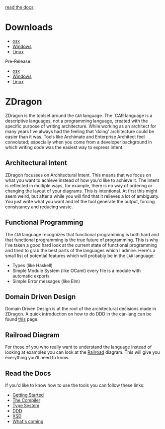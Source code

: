 [read the docs](zdragon.nl)

# Downloads

- [osx](https://github.com/Baudin999/car-lang/releases/download/v0.1.1-beta/ckc)
- [Windows](https://github.com/Baudin999/car-lang/releases/download/v0.1.1-beta/ckc.exe)
- [Linux](https://github.com/Baudin999/car-lang/releases/download/v0.1.1-beta/ckc-linux)

Pre-Release:

- [osx](https://github.com/Baudin999/car-lang/releases/download/v0.1.4-beta/ckc)
- [Windows](https://github.com/Baudin999/car-lang/releases/download/v0.1.4-beta/ckc.exe)
- [Linux](https://github.com/Baudin999/car-lang/releases/download/v0.1.4-beta/ckcl)

# ZDragon

ZDragon is the toolset around the `CAR` language. The `CAR language is a descriptive languages, not
a programming language, created with the specific purpose of writing architecture. While working as
an architect for many years I've always had the feeling that 'doing' architecture could be easier
than it was. Tools like Archimate and Enterprise Architect feel convoluted; especially when you come
from a developer background in which writing code was the easiest way to express intent.

## Architectural Intent

ZDragon focusses on Architectural Intent. This means that we focus on what you want to achieve
instead of how you'd like to achieve it. The intent is reflected in multiple ways, for example,
there is no way of ordering or changing the layout of your diagrams. This is intentional. At first
this might seem weird, but after a while you will find that it relieves a lot of ambiguaty. You just
write what you want and let the tool generate the output, forcing consistancy and reducing waste.

## Functional Programming

The `CAR` language recognizes that functional programming is both hard and that functional
programming is the true future of programming. This is why I've taken a good hard look at the
current state of functional programming and tried to grab the best parts of the languages which I
admire. Here's a small list of potential features which will probably be in the `CAR` language:

- Types (like Haskell)
- Simple Module System (like OCaml) every file is a module with automatic exports
- Simple Error messages (like Elm)

## Domain Driven Design

Domain Driven Design is at the root of the architectural decisions made in ZDragon. A quick
introduction on how to do DDD in the car-lang can be found [this](./documentation/ddd.md) page.

## Railroad Diagram

For those of you who really want to understand the language instead of looking at examples you can
look at the [Railroad](./railroad.html) diagram. This will give you everything you'll need to know.

## Read the Docs

If you'd like to know how to use the tools you can follow these links:

- [Getting Started](./documentation/getting_started.md)
- [The Compiler](./documentation/compiler.md)
- [Type System](./documentation/types.md)
- [DDD](./documentation/ddd.md)
- [XSD](./documentation/xsd.md)
- [What's coming](./documentation/new.md)
